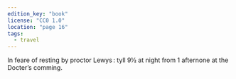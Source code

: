 ```yaml
---
edition_key: "book"
license: "CC0 1.0"
location: "page 16"
tags:
  - travel
---
```

In
feare of resting by proctor Lewys : tyll 9½ at night from 1 afternone
at the Docter’s comming.
